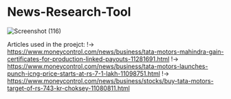 # News-Research-Tool
![Screenshot (116)](https://github.com/user-attachments/assets/a03d6894-b430-4fcc-b8fd-3d3b8646fc66)

Articles used in the proejct:
!-> https://www.moneycontrol.com/news/business/tata-motors-mahindra-gain-certificates-for-production-linked-payouts-11281691.html
!-> https://www.moneycontrol.com/news/business/tata-motors-launches-punch-icng-price-starts-at-rs-7-1-lakh-11098751.html
!-> https://www.moneycontrol.com/news/business/stocks/buy-tata-motors-target-of-rs-743-kr-choksey-11080811.html
